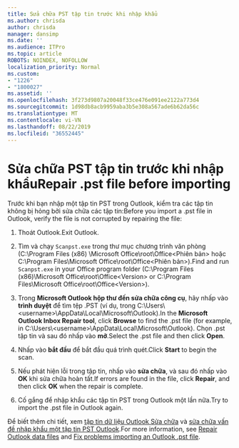 ```yaml
---
title: Sửa chữa PST tập tin trước khi nhập khẩu
ms.author: chrisda
author: chrisda
manager: dansimp
ms.date: ''
ms.audience: ITPro
ms.topic: article
ROBOTS: NOINDEX, NOFOLLOW
localization_priority: Normal
ms.custom:
- "1226"
- "1800027"
ms.assetid: ''
ms.openlocfilehash: 3f273d9807a20048f33ce476e091ee2122a773d4
ms.sourcegitcommit: 1d98db8acb9959aba3b5e308a567ade6b62da56c
ms.translationtype: MT
ms.contentlocale: vi-VN
ms.lasthandoff: 08/22/2019
ms.locfileid: "36552445"
---
```

# <a name="repair-pst-file-before-importing"></a><span data-ttu-id="5034c-102">Sửa chữa PST tập tin trước khi nhập khẩu</span><span class="sxs-lookup"><span data-stu-id="5034c-102">Repair .pst file before importing</span></span>

<span data-ttu-id="5034c-103">Trước khi bạn nhập một tập tin PST trong Outlook, kiểm tra các tập tin không bị hỏng bởi sửa chữa các tập tin:</span><span class="sxs-lookup"><span data-stu-id="5034c-103">Before you import a .pst file in Outlook, verify the file is not corrupted by repairing the file:</span></span>

1. <span data-ttu-id="5034c-104">Thoát Outlook.</span><span class="sxs-lookup"><span data-stu-id="5034c-104">Exit Outlook.</span></span>

2. <span data-ttu-id="5034c-105">Tìm và chạy `Scanpst.exe` trong thư mục chương trình văn phòng (C:\Program Files (x86) \Microsoft Office\root\Office\<Phiên bản\> hoặc C:\Program Files\Microsoft Office\root\Office\<Phiên bản\>).</span><span class="sxs-lookup"><span data-stu-id="5034c-105">Find and run `Scanpst.exe` in your Office program folder (C:\Program Files (x86)\Microsoft Office\root\Office\<Version\> or C:\Program Files\Microsoft Office\root\Office\<Version\>).</span></span>

3. <span data-ttu-id="5034c-106">Trong **Microsoft Outlook hộp thư đến sửa chữa công cụ**, hãy nhấp vào **trình duyệt** để tìm tệp .PST (ví dụ, trong C:\Users\\<username\>\AppData\Local\Microsoft\Outlook).</span><span class="sxs-lookup"><span data-stu-id="5034c-106">In the **Microsoft Outlook Inbox Repair tool**, click **Browse** to find the .pst file (for example, in C:\Users\\<username\>\AppData\Local\Microsoft\Outlook).</span></span> <span data-ttu-id="5034c-107">Chọn .pst tập tin và sau đó nhấp vào **mở**.</span><span class="sxs-lookup"><span data-stu-id="5034c-107">Select the .pst file and then click **Open**.</span></span>

4. <span data-ttu-id="5034c-108">Nhấp vào **bắt đầu** để bắt đầu quá trình quét.</span><span class="sxs-lookup"><span data-stu-id="5034c-108">Click **Start** to begin the scan.</span></span>

5. <span data-ttu-id="5034c-109">Nếu phát hiện lỗi trong tập tin, nhấp vào **sửa chữa**, và sau đó nhấp vào **OK** khi sửa chữa hoàn tất.</span><span class="sxs-lookup"><span data-stu-id="5034c-109">If errors are found in the file, click **Repair**, and then click **OK** when the repair is complete.</span></span>

6. <span data-ttu-id="5034c-110">Cố gắng để nhập khẩu các tập tin PST trong Outlook một lần nữa.</span><span class="sxs-lookup"><span data-stu-id="5034c-110">Try to import the .pst file in Outlook again.</span></span>

<span data-ttu-id="5034c-111">Để biết thêm chi tiết, xem [tập tin dữ liệu Outlook Sửa chữa](https://support.office.com/article/25663bc3-11ec-4412-86c4-60458afc5253) và [sửa chữa vấn đề nhập khẩu một tập tin PST Outlook](https://support.office.com/article/2d2e50dc-5c36-4ab2-ab50-f1be733b3d6e).</span><span class="sxs-lookup"><span data-stu-id="5034c-111">For more information, see [Repair Outlook data files](https://support.office.com/article/25663bc3-11ec-4412-86c4-60458afc5253) and [Fix problems importing an Outlook .pst file](https://support.office.com/article/2d2e50dc-5c36-4ab2-ab50-f1be733b3d6e).</span></span>

